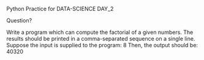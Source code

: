 Python Practice for DATA-SCIENCE DAY_2

Question?

Write a program which can compute the factorial of a given numbers. The results should be printed in a comma-separated sequence on a single line. 
Suppose the input is supplied to the program: 8 
Then, the output should be: 40320
